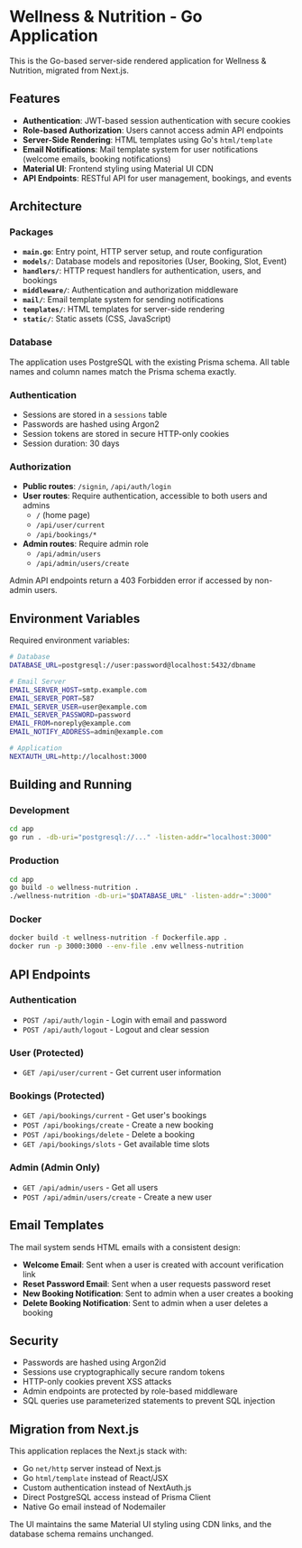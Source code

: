 # Wellness & Nutrition - Go Application

This is the Go-based server-side rendered application for Wellness & Nutrition, migrated from Next.js.

## Features

- **Authentication**: JWT-based session authentication with secure cookies
- **Role-based Authorization**: Users cannot access admin API endpoints
- **Server-Side Rendering**: HTML templates using Go's `html/template`
- **Email Notifications**: Mail template system for user notifications (welcome emails, booking notifications)
- **Material UI**: Frontend styling using Material UI CDN
- **API Endpoints**: RESTful API for user management, bookings, and events

## Architecture

### Packages

- **`main.go`**: Entry point, HTTP server setup, and route configuration
- **`models/`**: Database models and repositories (User, Booking, Slot, Event)
- **`handlers/`**: HTTP request handlers for authentication, users, and bookings
- **`middleware/`**: Authentication and authorization middleware
- **`mail/`**: Email template system for sending notifications
- **`templates/`**: HTML templates for server-side rendering
- **`static/`**: Static assets (CSS, JavaScript)

### Database

The application uses PostgreSQL with the existing Prisma schema. All table names and column names match the Prisma schema exactly.

### Authentication

- Sessions are stored in a `sessions` table
- Passwords are hashed using Argon2
- Session tokens are stored in secure HTTP-only cookies
- Session duration: 30 days

### Authorization

- **Public routes**: `/signin`, `/api/auth/login`
- **User routes**: Require authentication, accessible to both users and admins
  - `/` (home page)
  - `/api/user/current`
  - `/api/bookings/*`
- **Admin routes**: Require admin role
  - `/api/admin/users`
  - `/api/admin/users/create`

Admin API endpoints return a 403 Forbidden error if accessed by non-admin users.

## Environment Variables

Required environment variables:

```bash
# Database
DATABASE_URL=postgresql://user:password@localhost:5432/dbname

# Email Server
EMAIL_SERVER_HOST=smtp.example.com
EMAIL_SERVER_PORT=587
EMAIL_SERVER_USER=user@example.com
EMAIL_SERVER_PASSWORD=password
EMAIL_FROM=noreply@example.com
EMAIL_NOTIFY_ADDRESS=admin@example.com

# Application
NEXTAUTH_URL=http://localhost:3000
```

## Building and Running

### Development

```bash
cd app
go run . -db-uri="postgresql://..." -listen-addr="localhost:3000"
```

### Production

```bash
cd app
go build -o wellness-nutrition .
./wellness-nutrition -db-uri="$DATABASE_URL" -listen-addr=":3000"
```

### Docker

```bash
docker build -t wellness-nutrition -f Dockerfile.app .
docker run -p 3000:3000 --env-file .env wellness-nutrition
```

## API Endpoints

### Authentication

- `POST /api/auth/login` - Login with email and password
- `POST /api/auth/logout` - Logout and clear session

### User (Protected)

- `GET /api/user/current` - Get current user information

### Bookings (Protected)

- `GET /api/bookings/current` - Get user's bookings
- `POST /api/bookings/create` - Create a new booking
- `POST /api/bookings/delete` - Delete a booking
- `GET /api/bookings/slots` - Get available time slots

### Admin (Admin Only)

- `GET /api/admin/users` - Get all users
- `POST /api/admin/users/create` - Create a new user

## Email Templates

The mail system sends HTML emails with a consistent design:

- **Welcome Email**: Sent when a user is created with account verification link
- **Reset Password Email**: Sent when a user requests password reset
- **New Booking Notification**: Sent to admin when a user creates a booking
- **Delete Booking Notification**: Sent to admin when a user deletes a booking

## Security

- Passwords are hashed using Argon2id
- Sessions use cryptographically secure random tokens
- HTTP-only cookies prevent XSS attacks
- Admin endpoints are protected by role-based middleware
- SQL queries use parameterized statements to prevent SQL injection

## Migration from Next.js

This application replaces the Next.js stack with:

- Go `net/http` server instead of Next.js
- Go `html/template` instead of React/JSX
- Custom authentication instead of NextAuth.js
- Direct PostgreSQL access instead of Prisma Client
- Native Go email instead of Nodemailer

The UI maintains the same Material UI styling using CDN links, and the database schema remains unchanged.
